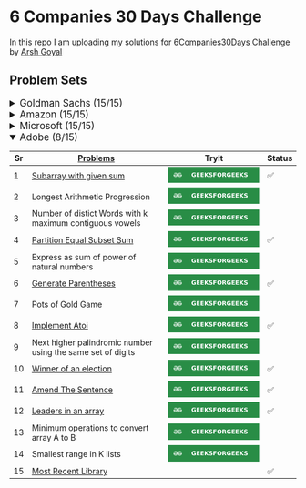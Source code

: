 # 6 Companies 30 Days Challenge

In this repo I am uploading my solutions for [6Companies30Days Challenge](https://www.youtube.com/watch?v=8ESo_bXhRC4) by [Arsh Goyal](https://www.linkedin.com/in/arshgoyal/)

## Problem Sets

<details>
<summary style="font-size: 1.2em">Goldman Sachs (15/15)</summary>

Sr  | [Problems](./goldman-sachs/README.md)                                                                                     | TryIt                                                                                                                                     | Status
----|---------------------------------------------------------------------------------------------------------------------------|-------------------------------------------------------------------------------------------------------------------------------------------|---------
1   | [Print Anagrams Together](./goldman-sachs/print-anagrams-together.md)                                                     | [![Problem Link](./assets/gfg.svg)](https://practice.geeksforgeeks.org/problems/print-anagrams-together/1/#)                              | ✅
2   | [Overlapping Rectangles](./goldman-sachs/overlapping-rectangles1924.md)                                                   | [![Problem Link](./assets/gfg.svg)](https://practice.geeksforgeeks.org/problems/overlapping-rectangles1924/1/)                            | ✅
3   | [Count the subarrays having product less than k](./goldman-sachs/count-the-subarrays-having-product-less-than-k1708.md)   | [![Problem Link](./assets/gfg.svg)](https://practice.geeksforgeeks.org/problems/count-the-subarrays-having-product-less-than-k1708/1/)    | ✅
4   | [Run Length Encoding](./goldman-sachs/run-length-encoding.md)                                                             | [![Problem Link](./assets/gfg.svg)](https://practice.geeksforgeeks.org/problems/run-length-encoding/1/)                                   | ✅
5   | [Ugly Number](./goldman-sachs/ugly-numbers2254.md)                                                                        | [![Problem Link](./assets/gfg.svg)](https://practice.geeksforgeeks.org/problems/ugly-numbers2254/1/)                                      | ✅
6   | [Greatest Common Divisor of Strings](./goldman-sachs/greatest-common-divisor-of-strings.md)                               | [![Problem Link](./assets/lc.svg)](https://leetcode.com/problems/greatest-common-divisor-of-strings/)                                     | ✅
7   | [Find the position of M-th item](./goldman-sachs/find-the-position-of-m-th-item1723.md)                                   | [![Problem Link](./assets/gfg.svg)](https://practice.geeksforgeeks.org/problems/find-the-position-of-m-th-item1723/1#)                    | ✅
8   | [Total Decoding Messages](./goldman-sachs/total-decoding-messages1235.md)                                                 | [![Problem Link](./assets/gfg.svg)](https://practice.geeksforgeeks.org/problems/total-decoding-messages1235/1/)                           | ✅
9   | [Number following a pattern](./goldman-sachs/number-following-a-pattern3126.md)                                           | [![Problem Link](./assets/gfg.svg)](https://practice.geeksforgeeks.org/problems/number-following-a-pattern3126/1#)                        | ✅
10  | [Max 10 numbers in a list having 10M entries](./goldman-sachs/k-largest-elements3736.md)                                  | [![Problem Link](./assets/gfg.svg)](https://practice.geeksforgeeks.org/problems/k-largest-elements3736/1)                                 | ✅
11  | [Find Missing And Repeating](./goldman-sachs/find-missing-and-repeating2512.md)                                           | [![Problem Link](./assets/gfg.svg)](https://practice.geeksforgeeks.org/problems/find-missing-and-repeating2512/1/#)                       | ✅
12  | [Squares in N*N Chessboard](./goldman-sachs/squares-in-nn-chessboard1801.md)                                              | [![Problem Link](./assets/gfg.svg)](https://practice.geeksforgeeks.org/problems/squares-in-nn-chessboard1801/1)                           | ✅
13  | [Decode the string](./goldman-sachs/decode-the-string2444.md)                                                             | [![Problem Link](./assets/gfg.svg)](https://practice.geeksforgeeks.org/problems/decode-the-string2444/1)                                  | ✅
14  | [Minimum Size Subarray Sum](./goldman-sachs/minimum-size-subarray-sum.md)                                                 | [![Problem Link](./assets/lc.svg)](https://leetcode.com/problems/minimum-size-subarray-sum/)                                              | ✅
15  | [Array Pair Sum Divisibility Problem](./goldman-sachs/array-pair-sum-divisibility-problem3257.md)                         | [![Problem Link](./assets/gfg.svg)](https://practice.geeksforgeeks.org/problems/array-pair-sum-divisibility-problem3257/1#)               | ✅

</details>

<details>
<summary style="font-size: 1.2em">Amazon (15/15)</summary>

Sr  | [Problems](./amazon/README.md)                                                                                | TryIt                                                                                                                                     | Status
----|---------------------------------------------------------------------------------------------------------------|-------------------------------------------------------------------------------------------------------------------------------------------|---------
1   | [Maximum Profit](./amazon/maximum-profit.md)                                                                  | [![Problem Link](./assets/gfg.svg)](https://practice.geeksforgeeks.org/problems/maximum-profit4657/1)                                     | ✅
2   | [Longest Mountain in Array](./amazon/longest-mountain-in-array.md)                                            | [![Problem Link](./assets/lc.svg)](https://leetcode.com/problems/longest-mountain-in-array/)                                              | ✅
3   | [IPL 2021 - Match Day 2](./amazon/ipl-2021-match-day-2.md)                                                    | [![Problem Link](./assets/gfg.svg)](https://practice.geeksforgeeks.org/problems/deee0e8cf9910e7219f663c18d6d640ea0b87f87/1/)              | ✅
4   | [Brackets in Matrix Chain Multiplication](./brackets-in-matrix-chain-multiplication.md)                       | [![Problem Link](./assets/gfg.svg)](https://practice.geeksforgeeks.org/problems/brackets-in-matrix-chain-multiplication1024/1/)           | ✅
5   | [Phone directory](./amazon/phone-directory.md)                                                                | [![Problem Link](./assets/gfg.svg)](https://practice.geeksforgeeks.org/problems/phone-directory4628/1/)                                   | ✅
6   | [Maximum of all subarrays of size k](./amazon/maximum-of-all-subarrays-of-size.md)                            | [![Problem Link](./assets/gfg.svg)](https://practice.geeksforgeeks.org/problems/maximum-of-all-subarrays-of-size-k3101/1)                 | ✅
7   | [First non-repeating character in a stream](./amazon/first-non-repeating-character-in-a-stream.md)            | [![Problem Link](./assets/gfg.svg)](https://practice.geeksforgeeks.org/problems/first-non-repeating-character-in-a-stream1216/1)          | ✅
8   | [Count ways to N'th Stair(Order does not matter)](./amazon/count-ways-to-nth-stairorder-does-not-matter.md)   | [![Problem Link](./assets/gfg.svg)](https://practice.geeksforgeeks.org/problems/count-ways-to-nth-stairorder-does-not-matter1322/1/)      | ✅
9   | [Is Sudoku Valid](./amazon/is-sudoku-valid.md)                                                                | [![Problem Link](./assets/gfg.svg)](https://practice.geeksforgeeks.org/problems/is-sudoku-valid4820/1/)                                   | ✅
10  | [Nuts and Bolts Problem](./amazon/nuts-and-bolts-problem.md)                                                  | [![Problem Link](./assets/gfg.svg)](https://practice.geeksforgeeks.org/problems/nuts-and-bolts-problem0431/1)                             | ✅
11  | [Serialize and Deserialize a Binary Tree](./amazon/serialize-and-deserialize-a-binary-tree.md)                | [![Problem Link](./assets/gfg.svg)](https://practice.geeksforgeeks.org/problems/serialize-and-deserialize-a-binary-tree/1)                | ✅
12  | [Column name from a given column number](./amazon/column-name-from-a-given-column-number.md)                  | [![Problem Link](./assets/gfg.svg)](https://practice.geeksforgeeks.org/problems/column-name-from-a-given-column-number4244/1/)            | ✅
13  | [Rotting Oranges](./amazon/rotting-oranges.md)                                                                | [![Problem Link](./assets/lc.svg)](https://leetcode.com/problems/rotting-oranges/)                                                        | ✅
14  | [Burning Tree](./amazon/burning-tree.md)                                                                      | [![Problem Link](./assets/gfg.svg)](https://practice.geeksforgeeks.org/problems/burning-tree/1/)                                          | ✅
15  | [Delete N nodes after M nodes of a linked list](./amazon/delete-n-nodes-after-m-nodes-of-a-linked-list.md)    | [![Problem Link](./assets/gfg.svg)](https://practice.geeksforgeeks.org/problems/delete-n-nodes-after-m-nodes-of-a-linked-list/1/)         | ✅

</details>

<details>
<summary style="font-size: 1.2em">Microsoft (15/15)</summary>

Sr  | [Problems](./microsoft/README.md)                                                                     | TryIt                                                                                                                                     | Status
----|---------------------------------------------------------------------------------------                |-------------------------------------------------------------------------------------------------------------------------------------------|---------
1   | [Minimum sum partition](./microsoft/minimum-sum-partition.md)                                         | [![Problem Link](./assets/gfg.svg)](https://practice.geeksforgeeks.org/problems/minimum-sum-partition3317/1/)                             | ✅
2   | [Prerequisite Tasks](./microsoft/prerequisite-tasks.md)                                               | [![Problem Link](./assets/gfg.svg)](https://practice.geeksforgeeks.org/problems/prerequisite-tasks/1/)                                    | ✅
3   | [Rotate by 90 degree](./microsoft/rotate-by-90-degree.md)                                             | [![Problem Link](./assets/gfg.svg)](https://practice.geeksforgeeks.org/problems/rotate-by-90-degree0356/1/)                               | ✅
4   | [Spirally traversing a matrix](./microsoft/spirally-traversing-a-matrix.md)                           | [![Problem Link](./assets/gfg.svg)](https://practice.geeksforgeeks.org/problems/spirally-traversing-a-matrix-1587115621/1/)               | ✅
5   | [Stock span problem](./microsoft/stock-span-problem.md)                                               | [![Problem Link](./assets/gfg.svg)](https://practice.geeksforgeeks.org/problems/stock-span-problem-1587115621/1)                          | ✅
6   | [Possible Words From Phone Digits](./microsoft/possible-words-from-phone-digits.md)                   | [![Problem Link](./assets/gfg.svg)](https://practice.geeksforgeeks.org/problems/possible-words-from-phone-digits-1587115620/1/)           | ✅
7   | [Unit Area of largest region of 1's](./microsoft/length-of-largest-region-of-1s.md)                   | [![Problem Link](./assets/gfg.svg)](https://practice.geeksforgeeks.org/problems/length-of-largest-region-of-1s-1587115620/1/)             | ✅
8   | [Connect Nodes at Same Level](./microsoft/connect-nodes-at-same-level.md)                             | [![Problem Link](./assets/gfg.svg)](https://practice.geeksforgeeks.org/problems/connect-nodes-at-same-level/1/)                           | ✅
9   | [Count Number of SubTrees having given Sum](./microsoft/count-number-of-subtrees-having-given-sum.md) | [![Problem Link](./assets/gfg.svg)](https://practice.geeksforgeeks.org/problems/count-number-of-subtrees-having-given-sum/1/)             | ✅
10  | [Stickler Thief](./microsoft/stickler-theif.md)                                                       | [![Problem Link](./assets/gfg.svg)](https://practice.geeksforgeeks.org/problems/stickler-theif-1587115621/1/)                             | ✅
11  | [Generate Binary Numbers](./microsoft/generate-binary-numbers.md)                                     | [![Problem Link](./assets/gfg.svg)](https://practice.geeksforgeeks.org/problems/generate-binary-numbers-1587115620/1/)                    | ✅
12  | [Find All Four Sum Numbers](./microsoft/find-all-four-sum-numbers.md)                                 | [![Problem Link](./assets/gfg.svg)](https://practice.geeksforgeeks.org/problems/find-all-four-sum-numbers1732/1)                          | ✅
13  | [Bridge edge in a graph](./microsoft/bridge-edge-in-graph.md)                                         | [![Problem Link](./assets/gfg.svg)](https://practice.geeksforgeeks.org/problems/bridge-edge-in-graph/1)                                   | ✅
14  | [Minimum steps to destination](./microsoft/minimum-steps-to-destination.md)                           | [![Problem Link](./assets/gfg.svg)](https://practice.geeksforgeeks.org/problems/minimum-number-of-steps-to-reach-a-given-number5234/1/)   | ✅
15  | [Alien Dictionary](./microsoft/alien-dictionary.md)                                                   | [![Problem Link](./assets/gfg.svg)](https://practice.geeksforgeeks.org/problems/alien-dictionary/1/)                                      | ✅

</details>

<details open>
<summary style="font-size: 1.2em">Adobe (8/15)</summary>

Sr  | [Problems](./adobe/README.md)                                 | TryIt                                                                                                                                                                 | Status
----|---------------------------------------------------------------|-----------------------------------------------------------------------------------------------------------------------------------------------------------------------|---------
1   | [Subarray with given sum](./adobe/subarray-with-given-sum.md) | [![Problem Link](./assets/gfg.svg)](https://practice.geeksforgeeks.org/problems/subarray-with-given-sum-1587115621/1)                                                 | ✅
2   | Longest Arithmetic Progression                                | [![Problem Link](./assets/gfg.svg)](https://practice.geeksforgeeks.org/problems/longest-arithmetic-progression1019/1/)                                                | 
3   | Number of distict Words with k maximum contiguous vowels      | [![Problem Link](./assets/gfg.svg)](https://practice.geeksforgeeks.org/problems/7b9d245852bd8caf8a27d6d3961429f0a2b245f1/1/)                                          | 
4   | [Partition Equal Subset Sum](./adobe/subset-sum-problem.md)   | [![Problem Link](./assets/gfg.svg)](https://practice.geeksforgeeks.org/problems/subset-sum-problem2014/1)                                                             | ✅
5   | Express as sum of power of natural numbers                    | [![Problem Link](./assets/gfg.svg)](https://practice.geeksforgeeks.org/problems/express-as-sum-of-power-of-natural-numbers5647/1)                                     | 
6   | [Generate Parentheses](./adobe/generate-parentheses.md)       | [![Problem Link](./assets/gfg.svg)](https://practice.geeksforgeeks.org/problems/generate-all-possible-parentheses/1/)                                                 | ✅
7   | Pots of Gold Game                                             | [![Problem Link](./assets/gfg.svg)](https://practice.geeksforgeeks.org/problems/pots-of-gold-game/1/)                                                                 | 
8   | [Implement Atoi](./adobe/implement-atoi.md)                   | [![Problem Link](./assets/gfg.svg)](https://practice.geeksforgeeks.org/problems/implement-atoi/1/)                                                                    | ✅
9   | Next higher palindromic number using the same set of digits   | [![Problem Link](./assets/gfg.svg)](https://practice.geeksforgeeks.org/problems/next-higher-palindromic-number-using-the-same-set-of-digits5859/1/)                   | 
10  | [Winner of an election](./adobe/winner-of-an-election.md)     | [![Problem Link](./assets/gfg.svg)](https://practice.geeksforgeeks.org/problems/winner-of-an-election-where-votes-are-represented-as-candidate-names-1587115621/1/)   | ✅
11  | [Amend The Sentence](./adobe/amend-the-sentence.md)           | [![Problem Link](./assets/gfg.svg)](https://practice.geeksforgeeks.org/problems/amend-the-sentence3235/1)                                                             | ✅
12  | [Leaders in an array](./adobe/leaders-in-an-array.md)         | [![Problem Link](./assets/gfg.svg)](https://practice.geeksforgeeks.org/problems/leaders-in-an-array-1587115620/1/)                                                    | ✅
13  | Minimum operations to convert array A to B                    | [![Problem Link](./assets/gfg.svg)](https://practice.geeksforgeeks.org/problems/minimum-insertions-to-make-two-arrays-equal/1/)                                       | 
14  | Smallest range in K lists                                     | [![Problem Link](./assets/gfg.svg)](https://practice.geeksforgeeks.org/problems/find-smallest-range-containing-elements-from-k-lists/1/)                              | 
15  | [Most Recent Library](./adobe/most-recent-library.md)         |                                                                                                                                                                       | ✅

</details>
